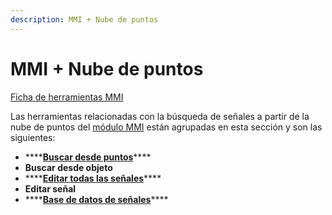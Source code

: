 ```yaml
---
description: MMI + Nube de puntos
---
```


# MMI + Nube de puntos

[Ficha de herramientas MMI](../../fichas-de-herramientas/ficha-de-herramientas-mmi.md)

Las herramientas relacionadas con la búsqueda de señales a partir de la nube de puntos del [módulo MMI](../) están agrupadas en esta sección y son las siguientes:

* \*\*\*\*[**Buscar desde puntos**](buscar-senales-desde-puntos.md)\*\*\*\*
* **Buscar desde objeto**
* \*\*\*\*[**Editar todas las señales**](editar-todas-las-senales.md)\*\*\*\*
* **Editar señal**
* \*\*\*\*[**Base de datos de señales**](base-de-datos-de-senales.md)\*\*\*\*

